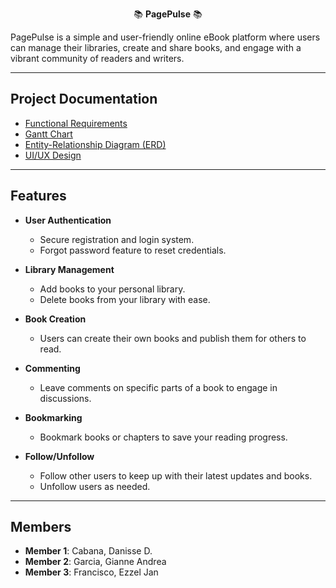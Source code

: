 <p align="center">  
  📚 <strong>PagePulse</strong> 📚  
</p>  

PagePulse is a simple and user-friendly online eBook platform where users can manage their libraries, create and share books, and engage with a vibrant community of readers and writers.  

---  

## Project Documentation  

- [Functional Requirements](https://1drv.ms/w/s!Ai_PispwL4JVkY5eCVg11u_Riiip8w?e=Nc5xmh)  
- [Gantt Chart](https://1drv.ms/x/s!Ai_PispwL4JVg59YvbsVfwgCeBhRdw?e=qVvrAr)  
- [Entity-Relationship Diagram (ERD)](https://lucid.app/lucidchart/9a68a5e4-805f-4e29-aa13-aa46d94d94ab/edit?viewport_loc=-383%2C-595%2C2994%2C1477%2C0_0&invitationId=inv_e5f0e3f7-03e3-4882-8cbc-7e4e31f5d868)  
- [UI/UX Design](https://www.figma.com/design/YhCYsIirxaR18FPDfc6e0b/eBook-System-UI%2FUX?node-id=0-1&t=07dG7OjOCEW0pZph-1)  

---  

## Features  

- **User Authentication**  
  - Secure registration and login system.  
  - Forgot password feature to reset credentials.  

- **Library Management**  
  - Add books to your personal library.  
  - Delete books from your library with ease.  

- **Book Creation**  
  - Users can create their own books and publish them for others to read.  

- **Commenting**  
  - Leave comments on specific parts of a book to engage in discussions.  

- **Bookmarking**  
  - Bookmark books or chapters to save your reading progress.  

- **Follow/Unfollow**  
  - Follow other users to keep up with their latest updates and books.  
  - Unfollow users as needed.  

---

## Members  

- **Member 1**: Cabana, Danisse D.
- **Member 2**: Garcia, Gianne Andrea  
- **Member 3**: Francisco, Ezzel Jan  
